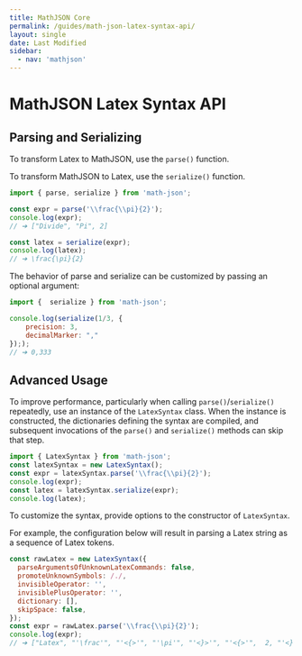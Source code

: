 ```yaml
---
title: MathJSON Core
permalink: /guides/math-json-latex-syntax-api/
layout: single
date: Last Modified
sidebar:
  - nav: 'mathjson'
---
```


# MathJSON Latex Syntax API

## Parsing and Serializing

To transform Latex to MathJSON, use the `parse()` function.

To transform MathJSON to Latex, use the `serialize()` function.

```javascript
import { parse, serialize } from 'math-json';

const expr = parse('\\frac{\\pi}{2}');
console.log(expr);
// ➔ ["Divide", "Pi", 2]

const latex = serialize(expr);
console.log(latex);
// ➔ \frac{\pi}{2}
```

The behavior of parse and serialize can be customized by passing an optional
argument:

```javascript
import {  serialize } from 'math-json';

console.log(serialize(1/3, {
    precision: 3,
    decimalMarker: ","
}););
// ➔ 0,333
```

## Advanced Usage

To improve performance, particularly when calling `parse()`/`serialize()`
repeatedly, use an instance of the `LatexSyntax` class. When the instance is
constructed, the dictionaries defining the syntax are compiled, and subsequent
invocations of the `parse()` and `serialize()` methods can skip that step.

```javascript
import { LatexSyntax } from 'math-json';
const latexSyntax = new LatexSyntax();
const expr = latexSyntax.parse('\\frac{\\pi}{2}');
console.log(expr);
const latex = latexSyntax.serialize(expr);
console.log(latex);
```

To customize the syntax, provide options to the constructor of `LatexSyntax`.

For example, the configuration below will result in parsing a Latex string as a
sequence of Latex tokens.

```js
const rawLatex = new LatexSyntax({
  parseArgumentsOfUnknownLatexCommands: false,
  promoteUnknownSymbols: /./,
  invisibleOperator: '',
  invisiblePlusOperator: '',
  dictionary: [],
  skipSpace: false,
});
const expr = rawLatex.parse('\\frac{\\pi}{2}');
console.log(expr);
// ➔ ["Latex", "'\frac'", "'<{>'", "'\pi'", "'<}>'", "'<{>'",  2, "'<}>'"]
```
